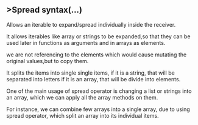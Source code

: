 ## >Spread syntax(...)

Allows an iterable to expand/spread individually inside the receiver.

It allows iterables like array or strings to be expanded,so that they can be used later in functions as arguments and in arrays as elements.

we are not referencing to the elements which would cause mutating the original values,but to copy them.

It splits the items into single single items, if it is a string, that will be separated into letters if it is an array, that will be divide into elements.

One of the main usage of spread operator is changing a list or strings into an array, which we can apply all the array methods on them.

For instance, we can combine few arrays into a single array, due to using spread operator, which split an array into its individual items.
